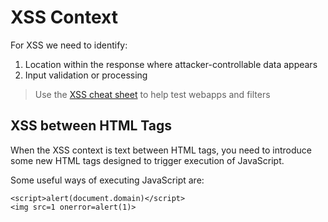 # XSS Context
For XSS we need to identify:
1. Location within the response where attacker-controllable data appears
2. Input validation or processing

> Use the [XSS cheat sheet](https://portswigger.net/web-security/cross-site-scripting/cheat-sheet) to help test webapps and filters

## XSS between HTML Tags
When the XSS context is text between HTML tags, you need to introduce some new HTML tags designed to trigger execution of JavaScript.

Some useful ways of executing JavaScript are:

```
<script>alert(document.domain)</script>
<img src=1 onerror=alert(1)>
```


